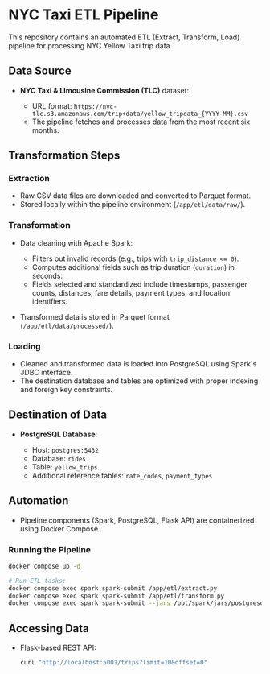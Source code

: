 # NYC Taxi ETL Pipeline

This repository contains an automated ETL (Extract, Transform, Load) pipeline for processing NYC Yellow Taxi trip data.

## Data Source

* **NYC Taxi & Limousine Commission (TLC)** dataset:

  * URL format: `https://nyc-tlc.s3.amazonaws.com/trip+data/yellow_tripdata_{YYYY-MM}.csv`
  * The pipeline fetches and processes data from the most recent six months.

## Transformation Steps

### Extraction

* Raw CSV data files are downloaded and converted to Parquet format.
* Stored locally within the pipeline environment (`/app/etl/data/raw/`).

### Transformation

* Data cleaning with Apache Spark:

  * Filters out invalid records (e.g., trips with `trip_distance <= 0`).
  * Computes additional fields such as trip duration (`duration`) in seconds.
  * Fields selected and standardized include timestamps, passenger counts, distances, fare details, payment types, and location identifiers.
* Transformed data is stored in Parquet format (`/app/etl/data/processed/`).

### Loading

* Cleaned and transformed data is loaded into PostgreSQL using Spark's JDBC interface.
* The destination database and tables are optimized with proper indexing and foreign key constraints.

## Destination of Data

* **PostgreSQL Database**:

  * Host: `postgres:5432`
  * Database: `rides`
  * Table: `yellow_trips`
  * Additional reference tables: `rate_codes`, `payment_types`

## Automation

* Pipeline components (Spark, PostgreSQL, Flask API) are containerized using Docker Compose.

### Running the Pipeline

```bash
docker compose up -d

# Run ETL tasks:
docker compose exec spark spark-submit /app/etl/extract.py
docker compose exec spark spark-submit /app/etl/transform.py
docker compose exec spark spark-submit --jars /opt/spark/jars/postgresql-42.5.4.jar /app/etl/load.py
```


## Accessing Data

* Flask-based REST API:

  ```bash
  curl "http://localhost:5001/trips?limit=10&offset=0"
  ```


